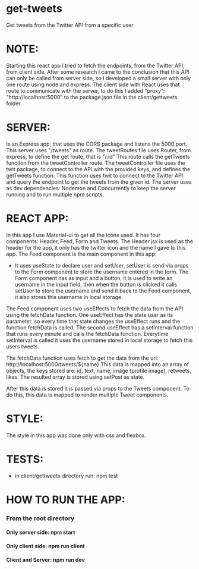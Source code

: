 # get-tweets
Get tweets from the Twitter API from a specific user

# NOTE:
Starting this react app I tried to fetch the endpoints, from the Twitter API, from client side.
After some research I came to the conclusion that this API can only be called from server side, so I developed a small server with only one route using node and express.
The client side with React uses that route to communicate with the server, to do this I added "proxy": "http://localhost:5000" to the package.json file in the client/gettweets folder.

# SERVER: 
Is an Express app, that uses the CORS package and listens the 5000 port.
This server uses "/tweets" as route.
The tweetRoutes file uses Router, from express, to define the get route, that is "/:id" This route calls the getTweets function from the tweetController route.
The tweetController file uses the twit package, to connect to the API with the provided keys, and defines the getTweets function. This function uses twit to connect to the Twitter API and query the endpoint to get the tweets from the given id.
The server uses as dev dependencies: Nodemon and Concurrently to keep the server running and to run multiple npm scripts.

# REACT APP:
In this app I use Material-ui to get all the icons used.
It has four components: Header, Feed, Form and Tweets.
The Header.jsx is used as the header for the app, it only has the twitter icon and the name I gave to this app.
The Feed component is the main component in this app:
- It uses useState to declare user and setUser, setUser is send via props to the Form component to store the username entered in the form.
The Form component has as input and a button, it is used to write an username in the input field, then when the button is clicked it calls setUser to store the username and send it back to the Feed component, it also stores this username in local storage.

The Feed component uses two useEffects to fetch the data from the API using the fetchData function.
One useEffect has the state user as its parameter, so every time that state changes the useEffect runs and the function fetchData is called.
The second useEffect has a setInterval function that runs every minute and calls the fetchData function. Everytime setInterval is called it uses the username stored in local storage to fetch this users tweets.

The fetchData function uses fetch to get the data from the url: http://localhost:5000/tweets/${name}
This data is mapped into an array of objects, the keys stored are: id, text, name, image (profile image), retweets, likes.
The resulted array is stored using setPost as state.

After this data is stored it is passed via props to the Tweets component.
To do this, this data is mapped to render multiple Tweet components.

# STYLE:
The style in this app was done only with css and flexbox.

# TESTS:
- in client/gettweets directory run: npm test

# HOW TO RUN THE APP:
### From the root directory
#### Only server side: npm start
#### Only client side: npm run client
#### Client and Server: npm run dev
